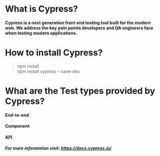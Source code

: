 # What is Cypress?
 #### Cypress is a next generation front end testing tool built for the modern web. We address the key pain points developers and QA engineers face when testing modern applications.
# How to install Cypress?
>npm install                                         
npm install cypress --save-dev
# What are the Test types provided by Cypress?
#### End-to-end
#### Component
#### API
##### For more inforamtion visit: https://docs.cypress.io/



